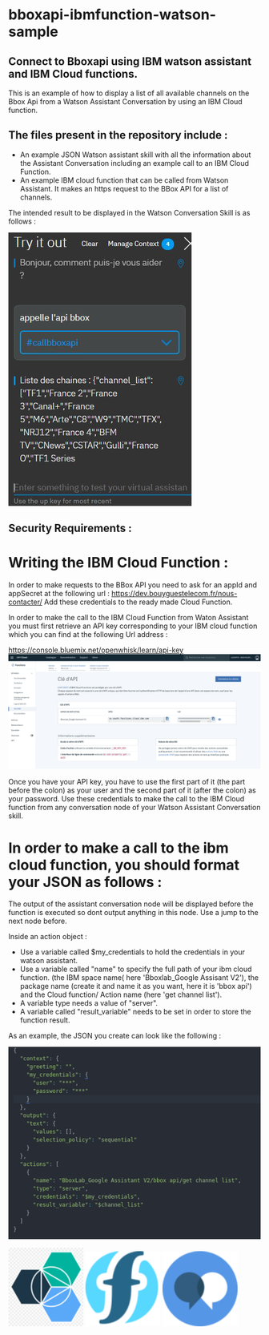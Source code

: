 # bboxapi-ibmfunction-watson-sample

## Connect to Bboxapi using IBM watson assistant and IBM Cloud functions.
This is an example of how to display a list of all available channels on the Bbox Api from a Watson Assistant Conversation by using an IBM Cloud function.

## The files present in the repository include :
* An example JSON Watson assistant skill with all the information about the Assistant Conversation including an example call to an IBM Cloud Function.
* An example IBM cloud function that can be called from Watson Assistant. It makes an https request to the BBox API for a list of channels.

The intended result to be displayed in the Watson Conversation Skill is as follows :



![](result.png?raw=true)

## Security Requirements :

# Writing the IBM Cloud Function :
In order to make requests to the BBox API you need to ask for an appId and appSecret at the following url :
https://dev.bouyguestelecom.fr/nous-contacter/
Add these credentials to the ready made Cloud Function.

In order to make the call to the IBM Cloud Function from Waton Assistant you must first retrieve an API key corresponding to your IBM cloud function which you can find at the following Url address :

https://console.bluemix.net/openwhisk/learn/api-key
![](api_key_page.png?raw=true)


Once you have your API key, you have to use the first part of it (the part before the colon) as your user and the second part of it (after the colon) as your password.
Use these credentials to make the call to the IBM Cloud function from any conversation node of your Watson Assistant Conversation skill.

# In order to make a call to the ibm cloud function, you should format your JSON as follows :

The output of the assistant conversation node will be displayed before the function is executed so dont output anything in this node. Use a jump to the next node before.

Inside an action object :

* Use a variable called $my_credentials to hold the credentials in your watson assistant.
* Use a variable called "name" to specify the full path of your ibm cloud function. (the IBM space name( here 'Bboxlab_Google Assisant V2'), the package name (create it and name it as you want, here it is 'bbox api') and the Cloud function/ Action name (here 'get channel list').
* A variable type needs a value of "server".
* A variable called "result_variable" needs to be set in order to store the function result.

As an example, the JSON you create can look like the following :

![](node-json.png?raw=true)

<img src="bluemix.png" width="150"/> <img src="ibmcf.png"  padding-left="50px" width="150"/> <img src="watsonassistant.png" padding-left="50px" width="150"/>
